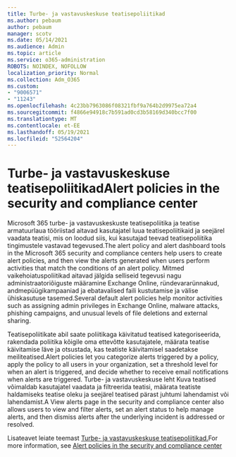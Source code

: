 ```yaml
---
title: Turbe- ja vastavuskeskuse teatisepoliitikad
ms.author: pebaum
author: pebaum
manager: scotv
ms.date: 05/14/2021
ms.audience: Admin
ms.topic: article
ms.service: o365-administration
ROBOTS: NOINDEX, NOFOLLOW
localization_priority: Normal
ms.collection: Adm_O365
ms.custom:
- "9006571"
- "11243"
ms.openlocfilehash: 4c23bb7963086f08321fbf9a764b2d9975ea72a4
ms.sourcegitcommit: f4866e94918c7b591ad0cd3b58169d340bcc7f00
ms.translationtype: MT
ms.contentlocale: et-EE
ms.lasthandoff: 05/19/2021
ms.locfileid: "52564204"
---
```

# <a name="alert-policies-in-the-security-and-compliance-center"></a><span data-ttu-id="4b421-102">Turbe- ja vastavuskeskuse teatisepoliitikad</span><span class="sxs-lookup"><span data-stu-id="4b421-102">Alert policies in the security and compliance center</span></span>

<span data-ttu-id="4b421-103">Microsoft 365 turbe- ja vastavuskeskuste teatisepoliitika ja teatise armatuurlaua tööriistad aitavad kasutajatel luua teatisepoliitikaid ja seejärel vaadata teatisi, mis on loodud siis, kui kasutajad teevad teatisepoliitika tingimustele vastavad tegevused.</span><span class="sxs-lookup"><span data-stu-id="4b421-103">The alert policy and alert dashboard tools in the Microsoft 365 security and compliance centers help users to create alert policies, and then view the alerts generated when users perform activities that match the conditions of an alert policy.</span></span> <span data-ttu-id="4b421-104">Mitmed vaikehoiatuspoliitikad aitavad jälgida selliseid tegevusi nagu administraatoriõiguste määramine Exchange Online, ründevararünnakud, andmepüügikampaaniad ja ebatavalised faili kustutamise ja välise ühiskasutuse tasemed.</span><span class="sxs-lookup"><span data-stu-id="4b421-104">Several default alert policies help monitor activities such as assigning admin privileges in Exchange Online, malware attacks, phishing campaigns, and unusual levels of file deletions and external sharing.</span></span>

<span data-ttu-id="4b421-105">Teatisepoliitikate abil saate poliitikaga käivitatud teatised kategoriseerida, rakendada poliitika kõigile oma ettevõtte kasutajatele, määrata teatise käivitamise läve ja otsustada, kas teatiste käivitamisel saadetakse meiliteatised.</span><span class="sxs-lookup"><span data-stu-id="4b421-105">Alert policies let you categorize alerts triggered by a policy, apply the policy to all users in your organization, set a threshold level for when an alert is triggered, and decide whether to receive email notifications when alerts are triggered.</span></span> <span data-ttu-id="4b421-106">Turbe- ja vastavuskeskuse leht Kuva teatised võimaldab kasutajatel vaadata ja filtreerida teatisi, määrata teatiste haldamiseks teatise oleku ja seejärel teatised pärast juhtumi lahendamist või lahendamist.</span><span class="sxs-lookup"><span data-stu-id="4b421-106">A View alerts page in the security and compliance center also allows users to view and filter alerts, set an alert status to help manage alerts, and then dismiss alerts after the underlying incident is addressed or resolved.</span></span>

<span data-ttu-id="4b421-107">Lisateavet leiate teemast [Turbe- ja vastavuskeskuse teatisepoliitikad.](/microsoft-365/compliance/alert-policies)</span><span class="sxs-lookup"><span data-stu-id="4b421-107">For more information, see [Alert policies in the security and compliance center](/microsoft-365/compliance/alert-policies)</span></span>